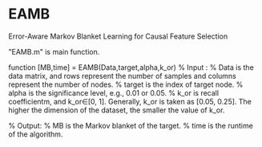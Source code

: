 # EAMB
Error-Aware Markov Blanket Learning for Causal Feature Selection

"EAMB.m" is main function.

function [MB,time] = EAMB(Data,target,alpha,k_or)
% Input :
% Data is the data matrix, and rows represent the number of samples and columns represent the number of nodes.
% target is the index of target node.
% alpha is the significance level, e.g., 0.01 or 0.05.
% k_or is recall coefficientm, and k_or∈[0, 1]. Generally, k_or is taken as [0.05, 0.25]. The higher the dimension of the dataset, the smaller the value of k_or.

% Output:
% MB is the Markov blanket of the target.
% time is the runtime of the algorithm.
